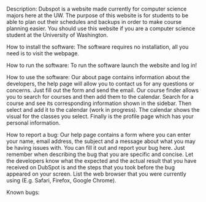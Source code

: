 Description:
Dubspot is a website made currently for computer science majors here at the UW. The purpose of this website is for students to be able to plan out their schedules and backups in order to make course planning easier.
You should use this website if you are a computer science student at the University of Washington.

How to install the software:
The software requires no installation, all you need is to visit the webpage.

How to run the software:
To run the software launch the website and log in!

How to use the software:
Our about page contains information about the developers, the help page will allow you to contact us for any questions or concerns. Just fill out the form and send the email. Our course finder allows you to search for courses and then add them to the calendar. Search for a course and see its corresponding information shown in the sidebar. Then select and add it to the calendar (work in progress). The calendar shows the visual for the classes you select. Finally is the profile page which has your personal information.

How to report a bug:
Our help page contains a form where you can enter your name, email address, the subject and a message about what you may be having issues with. You can fill it out and report your bug here. Just remember when describing the bug that you are specific and concise. Let the developers know what the expected and the actual result that you have received on DubSpot is and the steps that you took before the bug appeared on your screen. List the web browser that you were currently using (E.g. Safari, Firefox, Google Chrome).

Known bugs:
